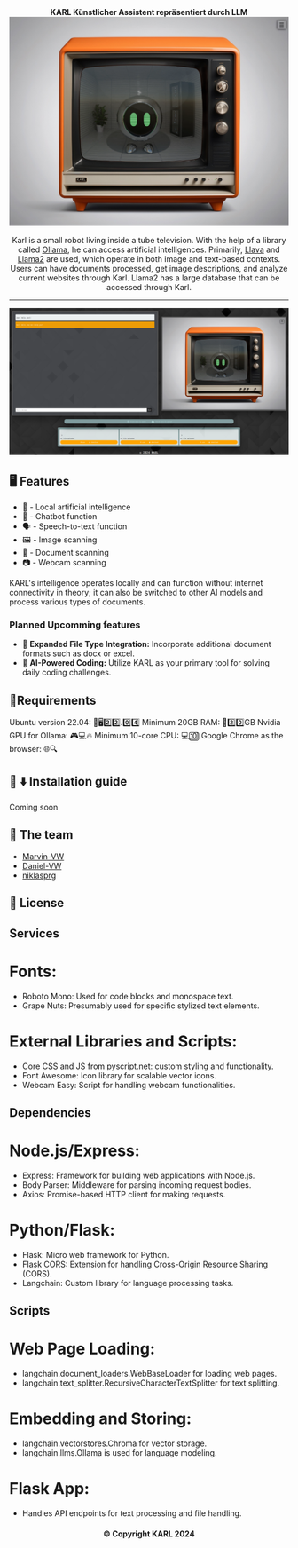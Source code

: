 
<div align="center">
 <b>KARL Künstlicher Assistent repräsentiert durch LLM</b><br>
  <img width="600" src="samples/Karl.png" alt="KARL">

Karl is a small robot living inside a tube television. With the help of a library called [Ollama](https://github.com/ollama/ollama), he can access artificial intelligences. Primarily, [Llava](https://ollama.ai/library/llava) and [Llama2](https://ollama.ai/library/llama2) are used, which operate in both image and text-based contexts. Users can have documents processed, get image descriptions, and analyze current websites through Karl. Llama2 has a large database that can be accessed through Karl.

---

![Karl is Ready](samples/Karl-Ready.png)

</div>

## 🖥️ Features

- 🤖 - Local artificial intelligence
- 💬 - Chatbot function
- 🗣️ - Speech-to-text function
- 🖼️ - Image scanning
- 📄 - Document scanning
- 📷 - Webcam scanning

KARL's intelligence operates locally and can function without internet connectivity in theory; it can also be switched to other AI models and process various types of documents.

### Planned Upcomming features

- 🔗 **Expanded File Type Integration:** Incorporate additional document formats such as docx or excel.
- 🤖 **AI-Powered Coding:** Utilize KARL as your primary tool for solving daily coding challenges.



## 📝Requirements

Ubuntu version 22.04: 🐧🖥️2️⃣2️⃣.0️⃣4️⃣
Minimum 20GB RAM: 💾2️⃣0️⃣GB
Nvidia GPU for Ollama: 🎮💻🔥
Minimum 10-core CPU: 💻🔟
Google Chrome as the browser: 🌐🔍


## 📜 ⬇️ Installation guide

Coming soon



## 👥 The team

- [Marvin-VW](https://github.com/Marvin-VW)
- [Daniel-VW](https://github.com/Daniel-VW)
- [niklasprg](https://github.com/niklasprg)

## 💼 License

## Services
# Fonts:

- Roboto Mono: Used for code blocks and monospace text.
- Grape Nuts: Presumably used for specific stylized text elements.
  
# External Libraries and Scripts:
- Core CSS and JS from pyscript.net: custom styling and functionality.
- Font Awesome: Icon library for scalable vector icons.
- Webcam Easy: Script for handling webcam functionalities.

## Dependencies

# Node.js/Express:
- Express: Framework for building web applications with Node.js.
- Body Parser: Middleware for parsing incoming request bodies.
- Axios: Promise-based HTTP client for making requests.
  
# Python/Flask:
- Flask: Micro web framework for Python.
- Flask CORS: Extension for handling Cross-Origin Resource Sharing (CORS).
- Langchain: Custom library for language processing tasks.

## Scripts

# Web Page Loading:
- langchain.document_loaders.WebBaseLoader for loading web pages.
- langchain.text_splitter.RecursiveCharacterTextSplitter for text splitting.
  
# Embedding and Storing:
- langchain.vectorstores.Chroma for vector storage.
- langchain.llms.Ollama is used for language modeling.
  
# Flask App:
- Handles API endpoints for text processing and file handling.

<div align="center"><h4>© Copyright KARL 2024</h4></div>
